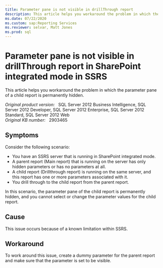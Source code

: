 ```yaml
---
title: Parameter pane is not visible in drillThrough report
description: This article helps you workaround the problem in which the parameter pane of a child report is permanently hidden.
ms.date: 07/22/2020
ms.custom: sap:Reporting Services
ms.reviewer: selvar, Matt Jones
ms.prod: sql
---
```

# Parameter pane is not visible in drillThrough report in SharePoint integrated mode in SSRS

This article helps you workaround the problem in which the parameter pane of a child report is permanently hidden.

_Original product version:_ &nbsp; SQL Server 2012 Business Intelligence, SQL Server 2012 Developer, SQL Server 2012 Enterprise, SQL Server 2012 Standard, SQL Server 2012 Web  
_Original KB number:_ &nbsp; 2903465

## Symptoms

Consider the following scenario:

- You have an SSRS server that is running in SharePoint integrated mode.
- A parent report (Main report) that is running on the server has only hidden parameters or has no parameters at all.
- A child report (Drillthrough report) is running on the same server, and this report has one or more parameters associated with it.
- You drill through to the child report from the parent report.

In this scenario, the parameter pane of the child report is permanently hidden, and you cannot select or change the parameter values for the child report.

## Cause

This issue occurs because of a known limitation within SSRS.

## Workaround

To work around this issue, create a dummy parameter for the parent report and make sure that the parameter is set to be visible.

